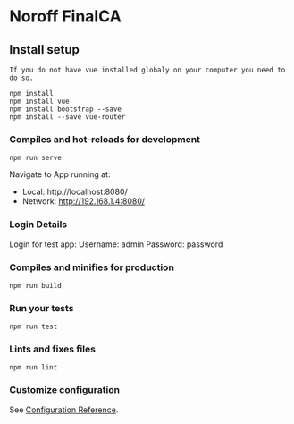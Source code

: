 # Noroff FinalCA

## Install setup
```
If you do not have vue installed globaly on your computer you need to do so.

npm install
npm install vue
npm install bootstrap --save
npm install --save vue-router
```



### Compiles and hot-reloads for development
```
npm run serve
```
Navigate to 
  App running at:
  - Local:   http://localhost:8080/
  - Network: http://192.168.1.4:8080/


### Login Details
Login for test app:
Username: admin
Password: password

### Compiles and minifies for production
```
npm run build
```

### Run your tests
```
npm run test
```

### Lints and fixes files
```
npm run lint
```

### Customize configuration
See [Configuration Reference](https://cli.vuejs.org/config/).

